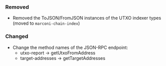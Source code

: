 ### Removed

- Removed the ToJSON/FromJSON instances of the UTXO indexer types (moved to `marconi-chain-index`)

### Changed

- Change the method names of the JSON-RPC endpoint:
  - utxo-report -> getUtxoFromAddress
  - target-addresses -> getTargetAddresses
